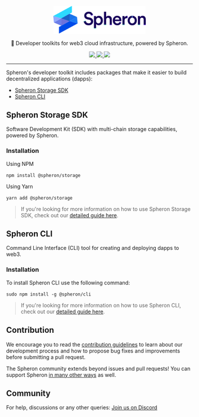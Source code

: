 <p align="center">
  <picture>
    <source media="(prefers-color-scheme: dark)" srcset="https://github.com/spheronFdn/sdk/blob/main/.github/assets/logo-dark.svg">
    <source media="(prefers-color-scheme: light)" srcset="https://github.com/spheronFdn/sdk/blob/main/.github/assets/logo.svg">
    <img alt="Spheron" src="https://github.com/spheronFdn/sdk/blob/main/.github/assets/logo.svg" width="250">
  </picture>
</p>

<p align="center">
  🧰 Developer toolkits for web3 cloud infrastructure, powered by Spheron.
</p>

<p align="center">
  <a href="https://github.com/spheronFdn/sdk/blob/main/LICENSE" target="_blank" rel="noreferrer">
    <img src="https://img.shields.io/static/v1?label=license&message=Apache%202.0&color=red" />
  </a>
  <a href="https://discord.com/invite/ahxuCtm" target="_blank" rel="noreferrer">
    <img src="https://img.shields.io/static/v1?label=community&message=discord&color=blue" />
  </a>
  <a href="https://twitter.com/SpheronFdn" target="_blank" rel="noreferrer">
    <img src="https://img.shields.io/twitter/url/https/twitter.com/cloudposse.svg?style=social&label=Follow%20%40SpheronFdn" />
  </a>
</p>

---

Spheron's developer toolkit includes packages that make it easier to build decentralized applications (dapps):
- [Spheron Storage SDK](https://github.com/spheronFdn/sdk/blob/main/packages/storage/README.md)
- [Spheron CLI](https://github.com/spheronFdn/sdk/blob/main/packages/cli/README.md)

## Spheron Storage SDK

Software Development Kit (SDK) with multi-chain storage capabilities, powered by Spheron.

### Installation

Using NPM
```
npm install @spheron/storage
```

Using Yarn
```
yarn add @spheron/storage
```

> If you're looking for more information on how to use Spheron Storage SDK, check out our [detailed guide here](https://github.com/spheronFdn/sdk/blob/main/packages/storage/README.md).

## Spheron CLI 

Command Line Interface (CLI) tool for creating and deploying dapps to web3.

### Installation

To install Spheron CLI use the following command:
<pre><code>sudo npm install -g @spheron/cli</code></pre>

> If you're looking for more information on how to use Spheron CLI, check out our [detailed guide here](https://github.com/spheronFdn/sdk/blob/main/packages/cli/README.md).

## Contribution

We encourage you to read the [contribution guidelines](https://github.com/spheronFdn/sdk/blob/main/.github/contribution-guidelines.md) to learn about our development process and how to propose bug fixes and improvements before submitting a pull request.

The Spheron community extends beyond issues and pull requests! You can support Spheron [in many other ways](https://github.com/spheronFdn/sdk/blob/main/.github/support.md) as well.

## Community

For help, discussions or any other queries: [Join us on Discord](https://discord.com/invite/ahxuCtm)
